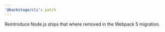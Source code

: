 ```yaml
---
'@backstage/cli': patch
---
```


Reintroduce Node.js ships that where removed in the Webpack 5 migration.
